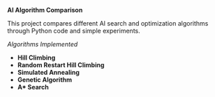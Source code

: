 **AI Algorithm Comparison**

This project compares different AI search and optimization algorithms through Python code and simple experiments.

*Algorithms Implemented*

- **Hill Climbing**
- **Random Restart Hill Climbing**
- **Simulated Annealing**
- **Genetic Algorithm**
- **A\* Search**


